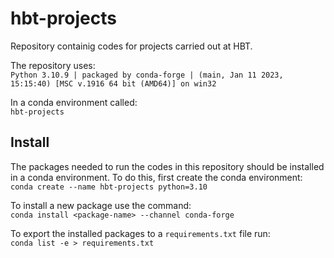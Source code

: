 # hbt-projects
Repository containig codes for projects carried out at HBT.

The repository uses:\
`Python 3.10.9 | packaged by conda-forge | (main, Jan 11 2023, 15:15:40) [MSC v.1916 64 bit (AMD64)] on win32`

In a conda environment called:\
`hbt-projects`

## Install
The packages needed to run the codes in this repository should be installed in
a conda environment. To do this, first create the conda environment:\
`conda create --name hbt-projects python=3.10`

To install a new package use the command:\
`conda install <package-name> --channel conda-forge`

To export the installed packages to a `requirements.txt` file run:\
`conda list -e > requirements.txt`

